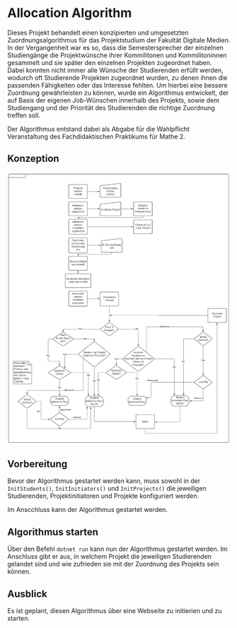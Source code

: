 # Allocation Algorithm

Dieses Projekt behandelt einen konzipierten und umgesetzten Zuordnungsalgorithmus für das Projektstudium der Fakultät Digitale Medien. In der Vergangenheit war es so, dass die Semestersprecher der einzelnen Studiengänge die Projektwünsche ihrer Kommilitonen und Kommilitoninnen gesammelt und sie später den einzelnen Projekten zugeordnet haben.
Dabei konnten nicht immer alle Wünsche der Studierenden erfüllt werden, wodurch oft Studierende Projekten zugeordnet wurden, zu denen ihnen die passenden Fähigkeiten oder das Interesse fehlten. Um hierbei eine bessere Zuordnung gewährleisten zu können, wurde ein Algorithmus entwickelt, der auf Basis der eigenen Job-Wünschen innerhalb des Projekts, sowie dem Studiengang und der Priorität des Studierenden die richtige Zuordnung treffen soll.

Der Algorithmus entstand dabei als Abgabe für die Wahlpflicht Veranstaltung des Fachdidaktischen Praktikums für Mathe 2.


## Konzeption

<img src="./Konzept des Algorithmus.PNG"/>

## Vorbereitung

Bevor der Algorithmus gestartet werden kann, muss sowohl in der ```InitStudents()```, ```InitInitiators()``` und ```InitProjects()``` die jeweiligen Studierenden, Projektinitiatoren und Projekte konfiguriert werden.

Im Anscchluss kann der Algorithmus gestartet werden.

## Algorithmus starten

Über den Befehl ```dotnet run``` kann nun der Algorithmus gestartet werden. Im Anschluss gibt er aus, in welchem Projekt die jeweiligen Studierenden gelandet sind und wie zufrieden sie mit der Zuordnung des Projekts sein können.

## Ausblick

Es ist geplant, diesen Algorithmus über eine Webseite zu initierien und zu starten.

